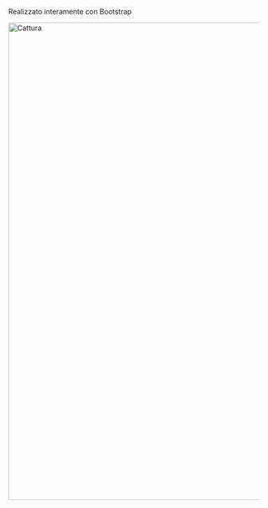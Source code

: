 Realizzato interamente con Bootstrap


<img width="956" alt="Cattura" src="https://github.com/fatnaelbassraoui/travel-Agency/assets/101737847/123ba309-c8f4-4248-9ac5-e8efaac935d0">
